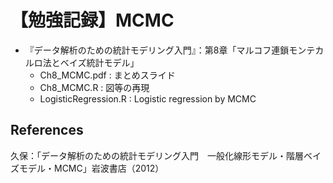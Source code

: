 # 【勉強記録】MCMC

- 『データ解析のための統計モデリング入門』：第8章「マルコフ連鎖モンテカルロ法とベイズ統計モデル」
    - Ch8_MCMC.pdf : まとめスライド
    - Ch8_MCMC.R : 図等の再現
    - LogisticRegression.R : Logistic regression by MCMC

## References

久保：「データ解析のための統計モデリング入門　一般化線形モデル・階層ベイズモデル・MCMC」岩波書店（2012）
